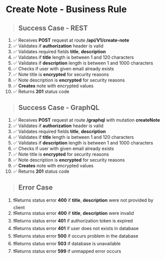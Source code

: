 # Create Note - Business Rule

> ## Success Case - REST

1.  ✅ Receives **POST** request at route **/api/V1/create-note**
2.  ✅ Validates if **authorization** header is valid
3.  ✅ Validates required fields **title**, **description**
4.  ✅ Validates if **title** length is between 1 and 120 characters
5.  ✅ Validates if **description** length is between 1 and 1000 characters
6.  ✅ Checks if user with given email already exists
7.  ✅ Note title is **encrypted** for security reasons
8.  ✅ Note description is **encrypted** for security reasons
9.  ✅ **Creates** note with encrypted values
10. ✅ Returns **201** status code

> ## Success Case - GraphQL

1.  ✅ Receives **POST** request at route **/graphql** with mutation **createNote**
2.  ✅ Validates if **authorization** header is valid
3.  ✅ Validates required fields **title**, **description**
4.  ✅ Validates if **title** length is between 1 and 120 characters
5.  ✅ Validates if **description** length is between 1 and 1000 characters
6.  ✅ Checks if user with given email already exists
7.  ✅ Note title is **encrypted** for security reasons
8.  ✅ Note description is **encrypted** for security reasons
9.  ✅ **Creates** note with encrypted values
10. ✅ Returns **201** status code

> ## Error Case

1. ❗Returns status error **400** if **title**, **description** were not provided by client
2. ❗Returns status error **400** if **title**, **description** were invalid
3. ❗Returns status error **401** if authorization token is expired
4. ❗Returns status error **401** if user does not exists in database
5. ❗Returns status error **500** if occurs problem in the database
6. ❗Returns status error **503** if database is unavailable
7. ❗Returns status error **599** if unmapped error occurs